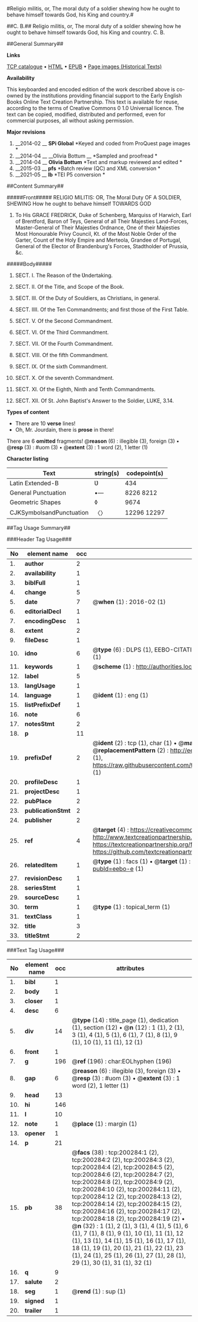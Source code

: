 #Religio militis, or, The moral duty of a soldier shewing how he ought to behave himself towards God, his King and country.#

##C. B.##
Religio militis, or, The moral duty of a soldier shewing how he ought to behave himself towards God, his King and country.
C. B.

##General Summary##

**Links**

[TCP catalogue](http://www.ota.ox.ac.uk/tcp/)  • 
[HTML](http://tei.it.ox.ac.uk/tcp/Texts-HTML/free/B17/B17356.html)  • 
[EPUB](http://tei.it.ox.ac.uk/tcp/Texts-EPUB/free/B17/B17356.epub) • 
[Page images (Historical Texts)](https://historicaltexts.jisc.ac.uk/eebo-12566322e)

**Availability**

This keyboarded and encoded edition of the work described above is co-owned by the
    institutions providing financial support to the Early English Books Online Text Creation
    Partnership. This text is available for reuse, according to the terms of  Creative Commons 0 1.0 Universal
    licence. The text can be copied, modified, distributed and performed, even for commercial
    purposes, all without asking permission.

**Major revisions**

1. __2014-02 __ __SPi Global__ *Keyed and coded from ProQuest page images *
1. __2014-04 __ __Olivia Bottum __ *Sampled and proofread *
1. __2014-04 __ __Olivia Bottum__ *Text and markup reviewed and edited *
1. __2015-03 __ __pfs__ *Batch review (QC) and XML conversion *
1. __2021-05 __ __lb__ *TEI P5 conversion *

##Content Summary##

#####Front#####
RELIGIO MILITIS: OR, The Moral Duty OF A SOLDIER, SHEWING How he ought to behave himself TOWARDS GOD
1. To His GRACE FREDRICK, Duke of Schenberg, Marquiss of Harwich, Earl of Brentford, Baron of Teys, General of all Their Majesties Land-Forces, Master-General of Their Majesties Ordnance, One of their Majesties Most Honourable Privy Council, Kt. of the Most Noble Order of the Garter, Count of the Holy Empire and Merteola, Grandee of Portugal, General of the Elector of Brandenburg's Forces, Stadtholder of Prussia, &c.

#####Body#####

1. SECT. I. The Reason of the Ʋndertaking.

1. SECT. II. Of the Title, and Scope of the Book.

1. SECT. III. Of the Duty of Souldiers, as Christians, in general.

1. SECT. IIII. Of the Ten Commandments; and first those of the First Table.

1. SECT. V. Of the Second Commandment.

1. SECT. VI. Of the Third Commandment.

1. SECT. VII. Of the Fourth Commandment.

1. SECT. VIII. Of the fifth Commandment.

1. SECT. IX. Of the sixth Commandment.

1. SECT. X. Of the seventh Commandment.

1. SECT. XI. Of the Eighth, Ninth and Tenth Commandments.

1. SECT. XII. Of St. John Baptist's Answer to the Soldier, LUKE, 3.14.

**Types of content**

  * There are 10 **verse** lines!
  * Oh, Mr. Jourdain, there is **prose** in there!

There are 6 **omitted** fragments! 
 @__reason__ (6) : illegible (3), foreign (3)  •  @__resp__ (3) : #uom (3)  •  @__extent__ (3) : 1 word (2), 1 letter (1)

**Character listing**


|Text|string(s)|codepoint(s)|
|---|---|---|
|Latin Extended-B|Ʋ|434|
|General Punctuation|•—|8226 8212|
|Geometric Shapes|◊|9674|
|CJKSymbolsandPunctuation|〈〉|12296 12297|

##Tag Usage Summary##

###Header Tag Usage###

|No|element name|occ|attributes|
|---|---|---|---|
|1.|__author__|2||
|2.|__availability__|1||
|3.|__biblFull__|1||
|4.|__change__|5||
|5.|__date__|7| @__when__ (1) : 2016-02 (1)|
|6.|__editorialDecl__|1||
|7.|__encodingDesc__|1||
|8.|__extent__|2||
|9.|__fileDesc__|1||
|10.|__idno__|6| @__type__ (6) : DLPS (1), EEBO-CITATION (1), VID (1), EEBO-PROQUEST (1), STC (1), OCLC (1)|
|11.|__keywords__|1| @__scheme__ (1) : http://authorities.loc.gov/ (1)|
|12.|__label__|5||
|13.|__langUsage__|1||
|14.|__language__|1| @__ident__ (1) : eng (1)|
|15.|__listPrefixDef__|1||
|16.|__note__|6||
|17.|__notesStmt__|2||
|18.|__p__|11||
|19.|__prefixDef__|2| @__ident__ (2) : tcp (1), char (1)  •  @__matchPattern__ (2) : ([0-9\-]+):([0-9IVX]+) (1), (.+) (1)  •  @__replacementPattern__ (2) : http://eebo.chadwyck.com/downloadtiff?vid=$1&page=$2 (1), https://raw.githubusercontent.com/textcreationpartnership/Texts/master/tcpchars.xml#$1 (1)|
|20.|__profileDesc__|1||
|21.|__projectDesc__|1||
|22.|__pubPlace__|2||
|23.|__publicationStmt__|2||
|24.|__publisher__|2||
|25.|__ref__|4| @__target__ (4) : https://creativecommons.org/publicdomain/zero/1.0/ (1), http://www.textcreationpartnership.org/docs/. (1), https://textcreationpartnership.org/faq/#faq05 (1), https://github.com/textcreationpartnership (1)|
|26.|__relatedItem__|1| @__type__ (1) : facs (1)  •  @__target__ (1) : https://data.historicaltexts.jisc.ac.uk/view?pubId=eebo-e (1)|
|27.|__revisionDesc__|1||
|28.|__seriesStmt__|1||
|29.|__sourceDesc__|1||
|30.|__term__|1| @__type__ (1) : topical_term (1)|
|31.|__textClass__|1||
|32.|__title__|3||
|33.|__titleStmt__|2||


###Text Tag Usage###

|No|element name|occ|attributes|
|---|---|---|---|
|1.|__bibl__|1||
|2.|__body__|1||
|3.|__closer__|1||
|4.|__desc__|6||
|5.|__div__|14| @__type__ (14) : title_page (1), dedication (1), section (12)  •  @__n__ (12) : 1 (1), 2 (1), 3 (1), 4 (1), 5 (1), 6 (1), 7 (1), 8 (1), 9 (1), 10 (1), 11 (1), 12 (1)|
|6.|__front__|1||
|7.|__g__|196| @__ref__ (196) : char:EOLhyphen (196)|
|8.|__gap__|6| @__reason__ (6) : illegible (3), foreign (3)  •  @__resp__ (3) : #uom (3)  •  @__extent__ (3) : 1 word (2), 1 letter (1)|
|9.|__head__|13||
|10.|__hi__|146||
|11.|__l__|10||
|12.|__note__|1| @__place__ (1) : margin (1)|
|13.|__opener__|1||
|14.|__p__|21||
|15.|__pb__|38| @__facs__ (38) : tcp:200284:1 (2), tcp:200284:2 (2), tcp:200284:3 (2), tcp:200284:4 (2), tcp:200284:5 (2), tcp:200284:6 (2), tcp:200284:7 (2), tcp:200284:8 (2), tcp:200284:9 (2), tcp:200284:10 (2), tcp:200284:11 (2), tcp:200284:12 (2), tcp:200284:13 (2), tcp:200284:14 (2), tcp:200284:15 (2), tcp:200284:16 (2), tcp:200284:17 (2), tcp:200284:18 (2), tcp:200284:19 (2)  •  @__n__ (32) : 1 (1), 2 (1), 3 (1), 4 (1), 5 (1), 6 (1), 7 (1), 8 (1), 9 (1), 10 (1), 11 (1), 12 (1), 13 (1), 14 (1), 15 (1), 16 (1), 17 (1), 18 (1), 19 (1), 20 (1), 21 (1), 22 (1), 23 (1), 24 (1), 25 (1), 26 (1), 27 (1), 28 (1), 29 (1), 30 (1), 31 (1), 32 (1)|
|16.|__q__|9||
|17.|__salute__|2||
|18.|__seg__|1| @__rend__ (1) : sup (1)|
|19.|__signed__|1||
|20.|__trailer__|1||
